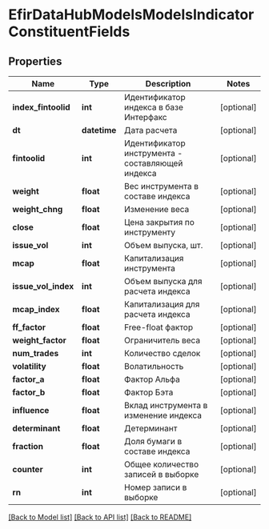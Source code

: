 # EfirDataHubModelsModelsIndicatorConstituentFields

## Properties
Name | Type | Description | Notes
------------ | ------------- | ------------- | -------------
**index_fintoolid** | **int** | Идентификатор индекса в базе Интерфакс | [optional] 
**dt** | **datetime** | Дата расчета | [optional] 
**fintoolid** | **int** | Идентификатор инструмента - составляющей индекса | [optional] 
**weight** | **float** | Вес инструмента в составе индекса | [optional] 
**weight_chng** | **float** | Изменение веса | [optional] 
**close** | **float** | Цена закрытия по инструменту | [optional] 
**issue_vol** | **int** | Объем выпуска, шт. | [optional] 
**mcap** | **float** | Капитализация инструмента | [optional] 
**issue_vol_index** | **int** | Объем выпуска для расчета индекса | [optional] 
**mcap_index** | **float** | Капитализация для расчета индекса | [optional] 
**ff_factor** | **float** | Free-float фактор | [optional] 
**weight_factor** | **float** | Ограничитель веса | [optional] 
**num_trades** | **int** | Количество сделок | [optional] 
**volatility** | **float** | Волатильность | [optional] 
**factor_a** | **float** | Фактор Альфа | [optional] 
**factor_b** | **float** | Фактор Бэта | [optional] 
**influence** | **float** | Вклад инструмента в изменение индекса | [optional] 
**determinant** | **float** | Детерминант | [optional] 
**fraction** | **float** | Доля бумаги в составе индекса | [optional] 
**counter** | **int** | Общее количество записей в выборке | [optional] 
**rn** | **int** | Номер записи в выборке | [optional] 

[[Back to Model list]](../README.md#documentation-for-models) [[Back to API list]](../README.md#documentation-for-api-endpoints) [[Back to README]](../README.md)

